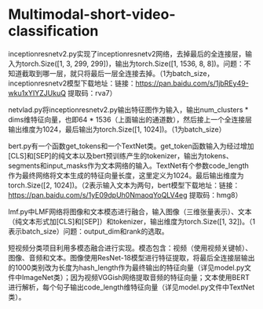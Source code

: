 # Multimodal-short-video-classification

inceptionresnetv2.py实现了inceptionresnetv2网络，去掉最后的全连接层，输入为torch.Size([1, 3, 299, 299])，输出为torch.Size([1, 1536, 8, 8])。问题：不知道截取到哪一层，就只将最后一层全连接去掉。（1为batch_size，inceptionresnetv2模型下载地址：链接：https://pan.baidu.com/s/1jbREy49-wku1xYIYZJUkuQ 提取码：rva7）

netvlad.py将inceptionresnetv2.py输出特征图作为输入，输出num_clusters * dims维特征向量，也即64 * 1536（上面输出的通道数），然后接上一个全连接层输出维度为1024，最后输出为torch.Size([1, 1024])。（1为batch_size）

bert.py有一个函数get_tokens和一个TextNet类。get_token函数输入为经过增加[CLS]和[SEP]的纯文本以及bert预训练产生的tokenizer，输出为tokens、segments和input_masks作为文本网络的输入。TextNet有个参数code_length作为最终网络将文本生成的特征向量长度，这里定义为1024。最后输出维度为torch.Size([2, 1024])。（2表示输入文本为两句，bert模型下载地址：链接：https://pan.baidu.com/s/1yE09dpUh0NmaoqYoQLV4eg 提取码：hmg8）

lmf.py中LMF网络将图像和文本模态进行融合，输入图像（三维张量表示）、文本（纯文本形式加[CLS]和[SEP]）和tokenizer，输出维度为torch.Size([1, 32])。（1表示batch_size）问题：output_dim和rank的选取。

短视频分类项目利用多模态融合进行实现。模态包含：视频（使用视频关键帧）、图像、音频和文本。图像使用ResNet-18模型进行特征提取，将最后全连接层输出的1000类别改为长度为hash_length作为最终输出的特征向量（详见model.py文件中ImageNet类）；因为视频VGGish网络提取音频的特征向量；文本使用BERT进行解析，每个句子输出code_length维特征向量（详见model.py文件中TextNet类）。
